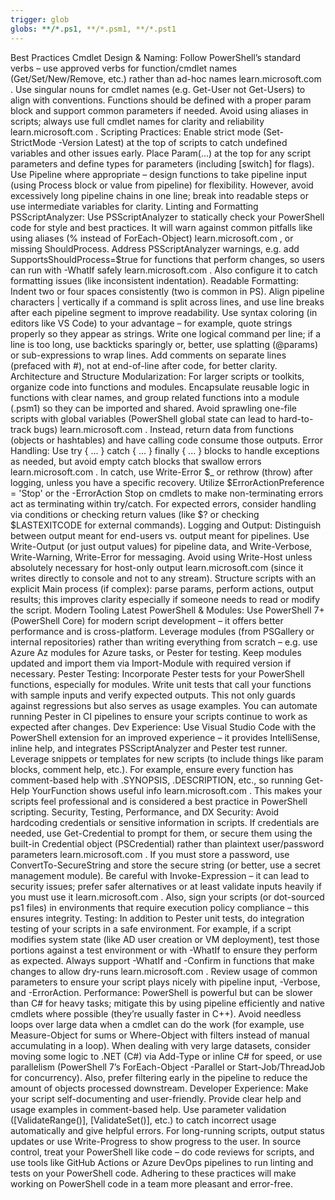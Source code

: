```yaml
---
trigger: glob
globs: **/*.ps1, **/*.psm1, **/*.pst1
---
```


Best Practices
Cmdlet Design & Naming: Follow PowerShell’s standard verbs – use approved verbs for function/cmdlet names
(Get/Set/New/Remove, etc.) rather than ad-hoc names
learn.microsoft.com
. Use singular nouns for cmdlet names (e.g. Get-User not Get-Users) to align with conventions. Functions should be
defined with a proper param block and support common parameters if needed. Avoid using aliases in scripts; always use full cmdlet names for clarity and reliability
learn.microsoft.com
.
Scripting Practices: Enable strict mode (Set-StrictMode -Version Latest) at the top of scripts to catch undefined variables and other issues early. Place Param(...) at the top for any script parameters and define types for parameters (including [switch] for flags). Use Pipeline where appropriate – design functions to take pipeline input (using Process block or value from pipeline) for flexibility. However, avoid excessively long pipeline chains in one line; break into readable steps or use intermediate variables for clarity.
Linting and Formatting
PSScriptAnalyzer: Use PSScriptAnalyzer to statically check your PowerShell code for style and best practices. It will
warn against common pitfalls like using aliases (% instead of ForEach-Object)
learn.microsoft.com
, or missing ShouldProcess. Address PSScriptAnalyzer warnings, e.g. add SupportsShouldProcess=$true for functions that
perform changes, so users can run with -WhatIf safely
learn.microsoft.com
. Also configure it to catch formatting issues (like inconsistent indentation).
Readable Formatting: Indent two or four spaces consistently (two is common in PS). Align pipeline characters |
vertically if a command is split across lines, and use line breaks after each pipeline segment to improve readability. Use syntax coloring (in editors like VS Code) to your advantage – for example, quote strings properly so they appear as strings. Write one logical command per line; if a line is too long, use backticks sparingly or, better, use splatting (@params) or sub-expressions to wrap lines. Add comments on separate lines (prefaced with #), not at end-of-line after code, for better clarity.
Architecture and Structure
Modularization: For larger scripts or toolkits, organize code into functions and modules. Encapsulate reusable logic in
functions with clear names, and group related functions into a module (.psm1) so they can be imported and shared. Avoid sprawling one-file scripts with global variables (PowerShell global state can lead to hard-to-track bugs)
learn.microsoft.com
. Instead, return data from functions (objects or hashtables) and have calling code consume those outputs.
Error Handling: Use try { ... } catch { ... } finally { ... } blocks to handle exceptions as needed, but avoid empty
catch blocks that swallow errors
learn.microsoft.com
. In catch, use Write-Error $_ or rethrow (throw) after logging, unless you have a specific recovery. Utilize
$ErrorActionPreference = 'Stop' or the -ErrorAction Stop on cmdlets to make non-terminating errors act as terminating within try/catch. For expected errors, consider handling via conditions or checking return values (like $? or checking $LASTEXITCODE for external commands).
Logging and Output: Distinguish between output meant for end-users vs. output meant for pipelines. Use Write-Output (or
just output values) for pipeline data, and Write-Verbose, Write-Warning, Write-Error for messaging. Avoid using Write-Host unless absolutely necessary for host-only output
learn.microsoft.com
 (since it writes directly to console and not to any stream). Structure scripts with an explicit Main process (if
 complex): parse params, perform actions, output results; this improves clarity especially if someone needs to read or modify the script.
Modern Tooling
Latest PowerShell & Modules: Use PowerShell 7+ (PowerShell Core) for modern script development – it offers better
performance and is cross-platform. Leverage modules (from PSGallery or internal repositories) rather than writing everything from scratch – e.g. use Azure Az modules for Azure tasks, or Pester for testing. Keep modules updated and import them via Import-Module with required version if necessary.
Pester Testing: Incorporate Pester tests for your PowerShell functions, especially for modules. Write unit tests that
call your functions with sample inputs and verify expected outputs. This not only guards against regressions but also serves as usage examples. You can automate running Pester in CI pipelines to ensure your scripts continue to work as expected after changes.
Dev Experience: Use Visual Studio Code with the PowerShell extension for an improved experience – it provides
IntelliSense, inline help, and integrates PSScriptAnalyzer and Pester test runner. Leverage snippets or templates for new scripts (to include things like param blocks, comment help, etc.). For example, ensure every function has comment-based help with .SYNOPSIS, .DESCRIPTION, etc., so running Get-Help YourFunction shows useful info
learn.microsoft.com
. This makes your scripts feel professional and is considered a best practice in PowerShell scripting.
Security, Testing, Performance, and DX
Security: Avoid hardcoding credentials or sensitive information in scripts. If credentials are needed, use
Get-Credential to prompt for them, or secure them using the built-in Credential object (PSCredential) rather than plaintext user/password parameters
learn.microsoft.com
. If you must store a password, use ConvertTo-SecureString and store the secure string (or better, use a secret
management module). Be careful with Invoke-Expression – it can lead to security issues; prefer safer alternatives or at least validate inputs heavily if you must use it
learn.microsoft.com
. Also, sign your scripts (or dot-sourced ps1 files) in environments that require execution policy compliance – this
ensures integrity.
Testing: In addition to Pester unit tests, do integration testing of your scripts in a safe environment. For example,
if a script modifies system state (like AD user creation or VM deployment), test those portions against a test environment or with -WhatIf to ensure they perform as expected. Always support -WhatIf and -Confirm in functions that make changes to allow dry-runs
learn.microsoft.com
. Review usage of common parameters to ensure your script plays nicely with pipeline input, -Verbose, and -ErrorAction.
Performance: PowerShell is powerful but can be slower than C# for heavy tasks; mitigate this by using pipeline
efficiently and native cmdlets where possible (they’re usually faster in C++). Avoid needless loops over large data when a cmdlet can do the work (for example, use Measure-Object for sums or Where-Object with filters instead of manual accumulating in a loop). When dealing with very large datasets, consider moving some logic to .NET (C#) via Add-Type or inline C# for speed, or use parallelism (PowerShell 7’s ForEach-Object -Parallel or Start-Job/ThreadJob for concurrency). Also, prefer filtering early in the pipeline to reduce the amount of objects processed downstream.
Developer Experience: Make your script self-documenting and user-friendly. Provide clear help and usage examples in comment-based help. Use parameter validation ([ValidateRange()], [ValidateSet()], etc.) to catch incorrect usage automatically and give helpful errors. For long-running scripts, output status updates or use Write-Progress to show progress to the user. In source control, treat your PowerShell like code – do code reviews for scripts, and use tools like GitHub Actions or Azure DevOps pipelines to run linting and tests on your PowerShell code. Adhering to these practices will make working on PowerShell code in a team more pleasant and error-free.
